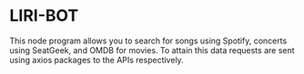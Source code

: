 # LIRI-BOT
This node program allows you to search for songs using Spotify, concerts using SeatGeek, and OMDB for movies. To attain this data requests are sent using axios packages to the APIs respectively.


